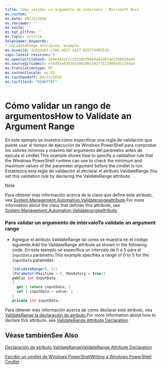 ```yaml
---
title: Cómo validar un argumento de intervalo | Microsoft Docs
ms.custom: ''
ms.date: 09/13/2016
ms.reviewer: ''
ms.suite: ''
ms.tgt_pltfrm: ''
ms.topic: article
helpviewer_keywords:
- ValidateRange attribute, example
ms.assetid: 3cba3ab7-c3b6-4d17-aa17-88377496551b
caps.latest.revision: 9
ms.openlocfilehash: a39e34d1f1c333185f09b4a934819e1368d29a48
ms.sourcegitcommit: e7445ba8203da304286c591ff513900ad1c244a4
ms.translationtype: MT
ms.contentlocale: es-ES
ms.lasthandoff: 04/23/2019
ms.locfileid: "62067797"
---
```

# <a name="how-to-validate-an-argument-range"></a><span data-ttu-id="246e9-102">Cómo validar un rango de argumentos</span><span class="sxs-lookup"><span data-stu-id="246e9-102">How to Validate an Argument Range</span></span>

<span data-ttu-id="246e9-103">En este ejemplo se muestra cómo especificar una regla de validación que puede usar el tiempo de ejecución de Windows PowerShell para comprobar los valores mínimos y máximo del argumento del parámetro antes de ejecuta el cmdlet.</span><span class="sxs-lookup"><span data-stu-id="246e9-103">This example shows how to specify a validation rule that the Windows PowerShell runtime can use to check the minimum and maximum values of the parameter argument before the cmdlet is run.</span></span> <span data-ttu-id="246e9-104">Establezca esta regla de validación al declarar el atributo ValidateRange.</span><span class="sxs-lookup"><span data-stu-id="246e9-104">You set this validation rule by declaring the ValidateRange attribute.</span></span>

> [!NOTE]
> <span data-ttu-id="246e9-105">Para obtener más información acerca de la clase que define este atributo, vea [System.Management.Automation.Validaterangeattribute](/dotnet/api/System.Management.Automation.ValidateRangeAttribute).</span><span class="sxs-lookup"><span data-stu-id="246e9-105">For more information about the class that defines this attribute, see [System.Management.Automation.Validaterangeattribute](/dotnet/api/System.Management.Automation.ValidateRangeAttribute).</span></span>

### <a name="to-validate-an-argument-range"></a><span data-ttu-id="246e9-106">Para validar un argumento de intervalo</span><span class="sxs-lookup"><span data-stu-id="246e9-106">To validate an argument range</span></span>

- <span data-ttu-id="246e9-107">Agregue el atributo ValidateRange tal como se muestra en el código siguiente.</span><span class="sxs-lookup"><span data-stu-id="246e9-107">Add the ValidateRange attribute as shown in the following code.</span></span> <span data-ttu-id="246e9-108">En este ejemplo se especifica un intervalo de 0 a 5 para el `InputData` parámetro.</span><span class="sxs-lookup"><span data-stu-id="246e9-108">This example specifies a range of 0 to 5 for the `InputData` parameter.</span></span>

    ```csharp
    [ValidateRange(0, 5)]
    [Parameter(Position = 0, Mandatory = true)]
    public int InputData
    {
      get { return inputData; }
      set { inputData = value; }
    }
    private int inputData;
    ```

<span data-ttu-id="246e9-109">Para obtener más información acerca de cómo declarar este atributo, vea [ValidateRange la declaración de atributo](./validaterange-attribute-declaration.md).</span><span class="sxs-lookup"><span data-stu-id="246e9-109">For more information about how to declare this attribute, see [ValidateRange Attribute Declaration](./validaterange-attribute-declaration.md).</span></span>

## <a name="see-also"></a><span data-ttu-id="246e9-110">Véase también</span><span class="sxs-lookup"><span data-stu-id="246e9-110">See Also</span></span>

[<span data-ttu-id="246e9-111">Declaración de atributo ValidateRange</span><span class="sxs-lookup"><span data-stu-id="246e9-111">ValidateRange Attribute Declaration</span></span>](./validaterange-attribute-declaration.md)

[<span data-ttu-id="246e9-112">Escribir un cmdlet de Windows PowerShell</span><span class="sxs-lookup"><span data-stu-id="246e9-112">Writing a Windows PowerShell Cmdlet</span></span>](./writing-a-windows-powershell-cmdlet.md)
